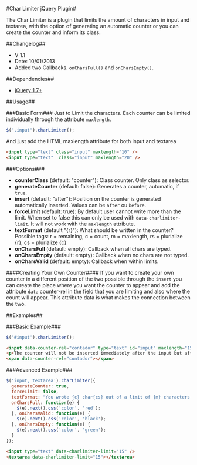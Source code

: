 #Char Limiter jQuery Plugin#

The Char Limiter is a plugin that limits the amount of characters in input and textarea, with the option of generating an automatic counter or you can create the counter and inform its class.

##Changelog##

* V 1.1
* Date: 10/01/2013
* Added two Callbacks. `onCharsFull()` and `onCharsEmpty()`.

##Dependencies##

* [jQuery 1.7+](http://jquery.com/download/)

##Usage##

###Basic Form###
Just to Limit the characters. Each counter can be limited individually through the attribute `maxlength`.
```javascript
$(".input").charLimiter();
```
And just add the HTML maxlength attribute for both input and textarea
```html
<input type="text" class="input" maxlength="10" />
<input type="text"  class="input" maxlength="20" />
```
###Options###
* **counterClass** (default: "counter"): Class counter. Only class as selector.
* **generateCounter** (default: false): Generates a counter, automatic, if `true`.
* **insert** (default: "after"): Position on the counter is generated automatically inserted. Values ​​can be `after` ou `before`.
* **forceLimit** (default: true): By default user cannot write more than the limit. When set to false this can only be used with `data-charlimiter-limit`. It will not work with the `maxlength` attribute.
* **textFormat** (default "{r}"): What should be written in the counter? Possible tags: r = remaining, c = count, m = maxlength, rs = plurialize {r}, cs = plurialize {c}
* **onCharsFull** (default: empty): Callback when all chars are typed.
* **onCharsEmpty** (default: empty): Callback when no chars are not typed.
* **onCharsValid** (default: empty): Callback when within limits.

####Creating Your Own Counter####
If you want to create your own counter in a different position of the two possible through the `insert` you can create the place where you want the counter to appear and add the attribute `data` counter-rel in the field that you are limiting and also where the count will appear. This attribute data is what makes the connection between the two.

##Examples##

###Basic Example###
```javascript
$('#input').charLimiter();
```

```html
<input data-counter-rel="contador" type="text" id="input" maxlength="15" />
<p>The counter will not be inserted immediately after the input but after the P</p>
<span data-counter-rel="contador"></span>
```

###Advanced Example###
```javascript
$('input, textarea').charLimiter({
  generateCounter: true,
  forceLimit: false,
  textFormat: "You wrote {c} char{cs} out of a limit of {m} characters. You have {r} character{rs} left.",
  onCharsFull: function(e) {
    $(e).next().css('color', 'red');
  }, onCharsValid: function(e) {
    $(e).next().css('color', 'black');
  }, onCharsEmpty: function(e) {
    $(e).next().css('color', 'green');
  }
});
```

```html
<input type="text" data-charlimiter-limit="15" />
<textarea data-charlimiter-limit="15"></textarea>
```
